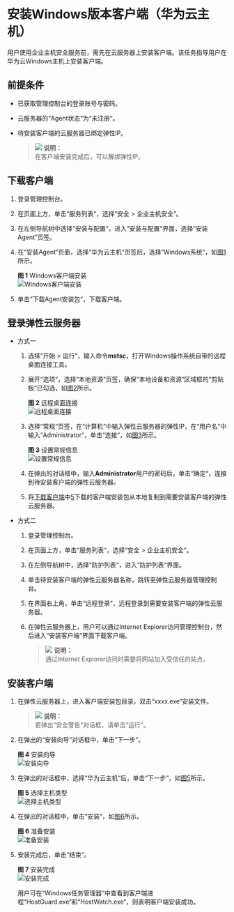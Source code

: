 # 安装Windows版本客户端（华为云主机）<a name="ZH-CN_TOPIC_0150525171"></a>

用户使用企业主机安全服务前，需先在云服务器上安装客户端。该任务指导用户在华为云Windows主机上安装客户端。

## 前提条件<a name="section43992855103311"></a>

-   已获取管理控制台的登录账号与密码。
-   云服务器的“Agent状态“为“未注册“。
-   待安装客户端的云服务器已绑定弹性IP。

    >![](public_sys-resources/icon-note.gif) **说明：**   
    >在客户端安装完成后，可以解绑弹性IP。  


## 下载客户端<a name="section7880151925511"></a>

1.  登录管理控制台。
2.  在页面上方，单击“服务列表“，选择“安全  \>  企业主机安全“。
3.  在左侧导航树中选择“安装与配置“，进入“安装与配置“界面，选择“安装Agent“页签。
4.  在“安装Agent“页面，选择“华为云主机“页签后，选择“Windows系统“，如[图1](#fig43031414184311)所示。

    **图 1**  Windows客户端安装<a name="fig43031414184311"></a>  
    ![](figures/Windows客户端安装.png "Windows客户端安装")

5.  <a name="li1757094018107"></a>单击“下载Agent安装包“，下载客户端。

## 登录弹性云服务器<a name="section192703820307"></a>

-   方式一
    1.  选择“开始  \>  运行“，输入命令**mstsc**，打开Windows操作系统自带的远程桌面连接工具。
    2.  展开“选项“，选择“本地资源“页签，确保“本地设备和资源“区域框的“剪贴板“已勾选，如[图2](#fig199681398470)所示。

        **图 2**  远程桌面连接<a name="fig199681398470"></a>  
        ![](figures/远程桌面连接.png "远程桌面连接")

    3.  选择“常规“页签，在“计算机“中输入弹性云服务器的弹性IP，在“用户名“中输入“Administrator“，单击“连接“，如[图3](#fig13828134114487)所示。

        **图 3**  设置常规信息<a name="fig13828134114487"></a>  
        ![](figures/设置常规信息.png "设置常规信息")

    4.  在弹出的对话框中，输入**Administrator**用户的密码后，单击“确定“，连接到待安装客户端的弹性云服务器。
    5.  将[下载客户端](#section7880151925511)中[5](#li1757094018107)下载的客户端安装包从本地复制到需要安装客户端的弹性云服务器。

-   方式二
    1.  登录管理控制台。
    2.  在页面上方，单击“服务列表“，选择“安全  \>  企业主机安全“。
    3.  在左侧导航树中，选择“防护列表“，进入“防护列表“界面。
    4.  单击待安装客户端的弹性云服务器名称，跳转至弹性云服务器管理控制台。
    5.  在界面右上角，单击“远程登录“，远程登录到需要安装客户端的弹性云服务器。
    6.  在弹性云服务器上，用户可以通过Internet Explorer访问管理控制台，然后进入“安装客户端“界面下载客户端。

        >![](public_sys-resources/icon-note.gif) **说明：**   
        >通过Internet Explorer访问时需要将网站加入受信任的站点。  



## 安装客户端<a name="section3963143024215"></a>

1.  在弹性云服务器上，进入客户端安装包目录，双击“xxxx.exe“安装文件。

    >![](public_sys-resources/icon-note.gif) **说明：**   
    >若弹出“安全警告“对话框，请单击“运行“。  

2.  在弹出的“安装向导“对话框中，单击“下一步“。

    **图 4**  安装向导<a name="fig13570184041016"></a>  
    ![](figures/安装向导.png "安装向导")

3.  在弹出的对话框中，选择“华为云主机“后，单击“下一步“，如[图5](#fig453611285317)所示。

    **图 5**  选择主机类型<a name="fig453611285317"></a>  
    ![](figures/选择主机类型.png "选择主机类型")

4.  在弹出的对话框中，单击“安装“，如[图6](#fig3570154051011)所示。

    **图 6**  准备安装<a name="fig3570154051011"></a>  
    ![](figures/准备安装.png "准备安装")

5.  安装完成后，单击“结束“。

    **图 7**  安装完成<a name="fig957094014102"></a>  
    ![](figures/安装完成.png "安装完成")

    用户可在“Windows任务管理器“中查看到客户端进程“HostGuard.exe“和“HostWatch.exe“，则表明客户端安装成功。


